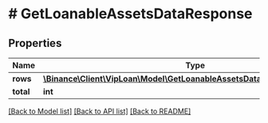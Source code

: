 # # GetLoanableAssetsDataResponse

## Properties

Name | Type | Description | Notes
------------ | ------------- | ------------- | -------------
**rows** | [**\Binance\Client\VipLoan\Model\GetLoanableAssetsDataResponseRowsInner[]**](GetLoanableAssetsDataResponseRowsInner.md) |  | [optional]
**total** | **int** |  | [optional]

[[Back to Model list]](../../README.md#models) [[Back to API list]](../../README.md#endpoints) [[Back to README]](../../README.md)
